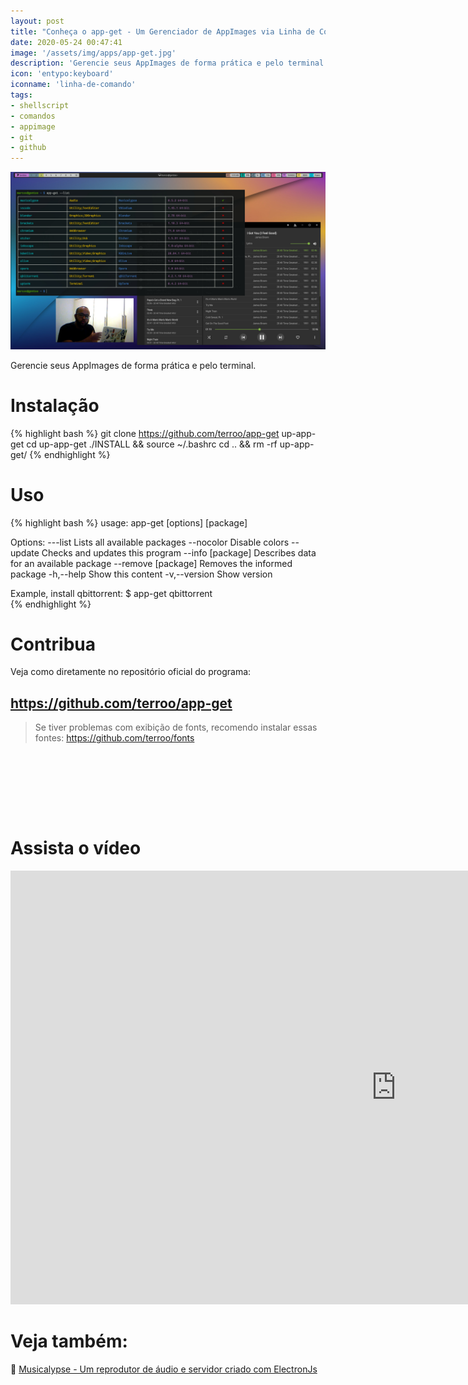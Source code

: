 ```yaml
---
layout: post
title: "Conheça o app-get - Um Gerenciador de AppImages via Linha de Comando"
date: 2020-05-24 00:47:41
image: '/assets/img/apps/app-get.jpg'
description: 'Gerencie seus AppImages de forma prática e pelo terminal.'
icon: 'entypo:keyboard'
iconname: 'linha-de-comando'
tags:
- shellscript
- comandos
- appimage
- git
- github
---
```


![Conheça o app-get - Um Gerenciador de AppImages via Linha de Comando](/assets/img/apps/app-get.jpg)

Gerencie seus AppImages de forma prática e pelo terminal.

# Instalação
{% highlight bash %}
git clone https://github.com/terroo/app-get up-app-get
cd up-app-get
./INSTALL && source ~/.bashrc
cd .. && rm -rf up-app-get/
{% endhighlight %}

# Uso
{% highlight bash %}
usage: app-get [options] [package]
  
  Options:
    ---list            Lists all available packages
    --nocolor          Disable colors
    --update           Checks and updates this program
    --info [package]   Describes data for an available package
    --remove [package] Removes the informed package
    -h,--help          Show this content
    -v,--version       Show version

  Example, install qbittorrent: $ app-get qbittorrent  
{% endhighlight %}

# Contribua
Veja como diretamente no repositório oficial do programa:
## <https://github.com/terroo/app-get>

> Se tiver problemas com exibição de fonts, recomendo instalar essas fontes: <https://github.com/terroo/fonts>

<!-- LISTA MIN -->
<script async src="//pagead2.googlesyndication.com/pagead/js/adsbygoogle.js"></script>
<ins class="adsbygoogle"
style="display:inline-block;width:730px;height:95px"
data-ad-client="ca-pub-2838251107855362"
data-ad-slot="5351066970"></ins>
<script>
(adsbygoogle = window.adsbygoogle || []).push({});
</script>

# Assista o vídeo
<iframe width="1234" height="694" src="https://www.youtube.com/embed/F0rsjX7xoOQ" frameborder="0" allow="accelerometer; autoplay; encrypted-media; gyroscope; picture-in-picture" allowfullscreen></iframe>

# Veja também:
🔗 [Musicalypse - Um reprodutor de áudio e servidor criado com ElectronJs](https://terminalroot.com.br/2020/05/instale-o-musicalypse-um-reprodutor-de-audio-e-servidor-criado-com-electron.html)



